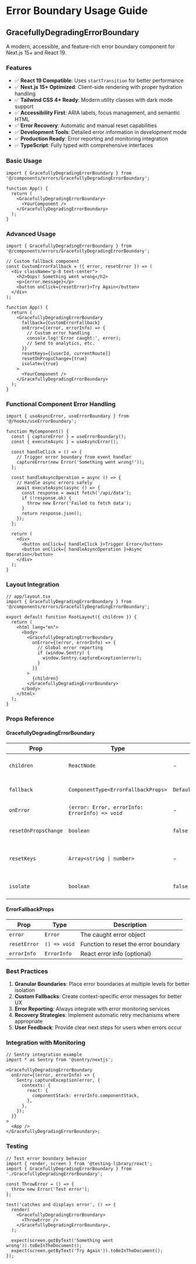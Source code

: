 # Error Boundary Usage Guide

## GracefullyDegradingErrorBoundary

A modern, accessible, and feature-rich error boundary component for Next.js 15+ and React 19.

### Features

- ✅ **React 19 Compatible**: Uses `startTransition` for better performance
- ✅ **Next.js 15+ Optimized**: Client-side rendering with proper hydration handling
- ✅ **Tailwind CSS 4+ Ready**: Modern utility classes with dark mode support
- ✅ **Accessibility First**: ARIA labels, focus management, and semantic HTML
- ✅ **Error Recovery**: Automatic and manual reset capabilities
- ✅ **Development Tools**: Detailed error information in development mode
- ✅ **Production Ready**: Error reporting and monitoring integration
- ✅ **TypeScript**: Fully typed with comprehensive interfaces

### Basic Usage

```tsx
import { GracefullyDegradingErrorBoundary } from '@/components/errors/GracefullyDegradingErrorBoundary';

function App() {
  return (
    <GracefullyDegradingErrorBoundary>
      <YourComponent />
    </GracefullyDegradingErrorBoundary>
  );
}
```

### Advanced Usage

```tsx
import { GracefullyDegradingErrorBoundary } from '@/components/errors/GracefullyDegradingErrorBoundary';

// Custom fallback component
const CustomErrorFallback = ({ error, resetError }) => (
  <div className="p-8 text-center">
    <h2>Oops! Something went wrong</h2>
    <p>{error.message}</p>
    <button onClick={resetError}>Try Again</button>
  </div>
);

function App() {
  return (
    <GracefullyDegradingErrorBoundary
      fallback={CustomErrorFallback}
      onError={(error, errorInfo) => {
        // Custom error handling
        console.log('Error caught:', error);
        // Send to analytics, etc.
      }}
      resetKeys={[userId, currentRoute]}
      resetOnPropsChange={true}
      isolate={true}
    >
      <YourComponent />
    </GracefullyDegradingErrorBoundary>
  );
}
```

### Functional Component Error Handling

```tsx
import { useAsyncError, useErrorBoundary } from '@/hooks/useErrorBoundary';

function MyComponent() {
  const { captureError } = useErrorBoundary();
  const { executeAsync } = useAsyncError();

  const handleClick = () => {
    // Trigger error boundary from event handler
    captureError(new Error('Something went wrong!'));
  };

  const handleAsyncOperation = async () => {
    // Handle async errors safely
    await executeAsync(async () => {
      const response = await fetch('/api/data');
      if (!response.ok) {
        throw new Error('Failed to fetch data');
      }
      return response.json();
    });
  };

  return (
    <div>
      <button onClick={ handleClick }>Trigger Error</button>
      <button onClick={ handleAsyncOperation }>Async Operation</button>
    </div>
  );
}
```

### Layout Integration

```tsx
// app/layout.tsx
import { GracefullyDegradingErrorBoundary } from '@/components/errors/GracefullyDegradingErrorBoundary';

export default function RootLayout({ children }) {
  return (
    <html lang="en">
      <body>
        <GracefullyDegradingErrorBoundary
          onError={(error, errorInfo) => {
            // Global error reporting
            if (window.Sentry) {
              window.Sentry.captureException(error);
            }
          }}
        >
          {children}
        </GracefullyDegradingErrorBoundary>
      </body>
    </html>
  );
}
```

### Props Reference

#### GracefullyDegradingErrorBoundary

| Prop                 | Type                                           | Default                | Description                    |
| -------------------- | ---------------------------------------------- | ---------------------- | ------------------------------ |
| `children`           | `ReactNode`                                    | -                      | Child components to wrap       |
| `fallback`           | `ComponentType<ErrorFallbackProps>`            | `DefaultErrorFallback` | Custom error UI component      |
| `onError`            | `(error: Error, errorInfo: ErrorInfo) => void` | -                      | Error event handler            |
| `resetOnPropsChange` | `boolean`                                      | `false`                | Reset when props change        |
| `resetKeys`          | `Array<string \| number>`                      | -                      | Reset when these values change |
| `isolate`            | `boolean`                                      | `false`                | Prevent error propagation      |

#### ErrorFallbackProps

| Prop         | Type         | Description                          |
| ------------ | ------------ | ------------------------------------ |
| `error`      | `Error`      | The caught error object              |
| `resetError` | `() => void` | Function to reset the error boundary |
| `errorInfo`  | `ErrorInfo`  | React error info (optional)          |

### Best Practices

1. **Granular Boundaries**: Place error boundaries at multiple levels for better isolation
2. **Custom Fallbacks**: Create context-specific error messages for better UX
3. **Error Reporting**: Always integrate with error monitoring services
4. **Recovery Strategies**: Implement automatic retry mechanisms where appropriate
5. **User Feedback**: Provide clear next steps for users when errors occur

### Integration with Monitoring

```tsx
// Sentry integration example
import * as Sentry from '@sentry/nextjs';

<GracefullyDegradingErrorBoundary
  onError={(error, errorInfo) => {
    Sentry.captureException(error, {
      contexts: {
        react: {
          componentStack: errorInfo.componentStack,
        },
      },
    });
  }}
>
  <App />
</GracefullyDegradingErrorBoundary>;
```

### Testing

```tsx
// Test error boundary behavior
import { render, screen } from '@testing-library/react';
import { GracefullyDegradingErrorBoundary } from './GracefullyDegradingErrorBoundary';

const ThrowError = () => {
  throw new Error('Test error');
};

test('catches and displays error', () => {
  render(
    <GracefullyDegradingErrorBoundary>
      <ThrowError />
    </GracefullyDegradingErrorBoundary>,
  );

  expect(screen.getByText('Something went wrong')).toBeInTheDocument();
  expect(screen.getByText('Try Again')).toBeInTheDocument();
});
```
